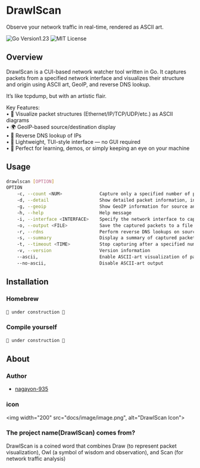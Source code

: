 # DrawlScan

Observe your network traffic in real-time, rendered as ASCII art.

![Go Version1.23](https://img.shields.io/badge/go-v1.22-blue "Go Version1.23")
![MIT License](https://img.shields.io/badge/license-MIT-blue "MIT License")

## Overview

DrawlScan is a CUI-based network watcher tool written in Go.
It captures packets from a specified network interface and visualizes their structure and origin using ASCII art, GeoIP, and reverse DNS lookup.

It’s like tcpdump, but with an artistic flair.

Key Features:  
    •   🎨 Visualize packet structures (Ethernet/IP/TCP/UDP/etc.) as ASCII diagrams  
    •   🌍 GeoIP-based source/destination display  
    •   🔎 Reverse DNS lookup of IPs  
    •   🧭 Lightweight, TUI-style interface — no GUI required  
    •   🐧 Perfect for learning, demos, or simply keeping an eye on your machine  

## Usage

```bash
drawlscan [OPTION]
OPTION
    -c, --count <NUM>              Capture only a specified number of packets
    -d, --detail                   Show detailed packet information, including header fields and metadata
    -g, --geoip                    Show GeoIP information for source and destination IP addresses
    -h, --help                     Help message
    -i, --interface <INTERFACE>    Specify the network interface to capture packets from (e.g., eth0, wlan0).
    -o, --output <FILE>            Save the captured packets to a file in PCAP format
    -r, --rdns                     Perform reverse DNS lookups on source and destination IP addresses
    -s, --summary                  Display a summary of captured packets by protocol, source, etc
    -t, --timeout <TIME>           Stop capturing after a specified number of seconds
    -v, --version                  Version information
    --ascii,                       Enable ASCII-art visualization of packets and traffic (Default is enable)
    --no-ascii,                    Disable ASCII-art output
```

## Installation

### Homebrew

```bash
🚧 under construction 🚧
```

### Compile yourself

```bash
🚧 under construction 🚧
```

## About

### Author

* [nagayon-935](https://github.com/nagayon-935)

### icon

<img width="200" src="docs/image/image.png", alt="DrawlScan Icon">

### The project name(**DrawlScan**) comes from?

DrawlScan is a coined word that combines Draw (to represent packet visualization), Owl (a symbol of wisdom and observation), and Scan (for network traffic analysis)
